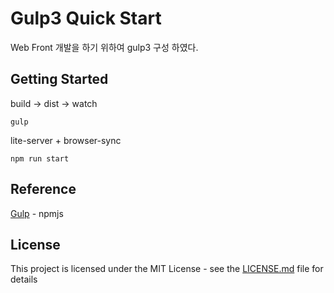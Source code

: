 # Gulp3 Quick Start
Web Front 개발을 하기 위하여 gulp3 구성 하였다. 

## Getting Started

build -> dist -> watch

```
gulp
```

lite-server + browser-sync
```
npm run start
```


## Reference

[Gulp](https://www.npmjs.com/package/gulp) - npmjs

## License

This project is licensed under the MIT License - see the [LICENSE.md](LICENSE) file for details
